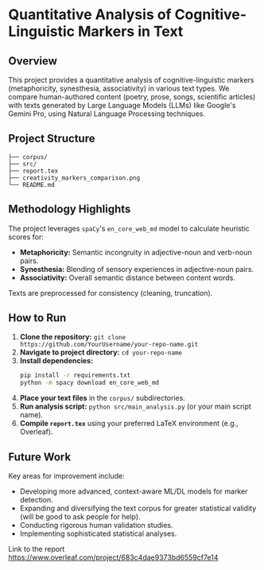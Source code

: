# Quantitative Analysis of Cognitive-Linguistic Markers in Text

## Overview

This project provides a quantitative analysis of cognitive-linguistic markers (metaphoricity, synesthesia, associativity) in various text types. We compare human-authored content (poetry, prose, songs, scientific articles) with texts generated by Large Language Models (LLMs) like Google's Gemini Pro, using Natural Language Processing techniques.

## Project Structure
```
├── corpus/     
├── src/           
├── report.tex     
├── creativity_markers_comparison.png 
└── README.md    
```

## Methodology Highlights

The project leverages `spaCy`'s `en_core_web_md` model to calculate heuristic scores for:
* **Metaphoricity:** Semantic incongruity in adjective-noun and verb-noun pairs.
* **Synesthesia:** Blending of sensory experiences in adjective-noun pairs.
* **Associativity:** Overall semantic distance between content words.

Texts are preprocessed for consistency (cleaning, truncation).

## How to Run

1.  **Clone the repository:** `git clone https://github.com/YourUsername/your-repo-name.git`
2.  **Navigate to project directory:** `cd your-repo-name`
3.  **Install dependencies:**
    ```bash
    pip install -r requirements.txt
    python -m spacy download en_core_web_md
    ```
4.  **Place your text files** in the `corpus/` subdirectories.
5.  **Run analysis script:** `python src/main_analysis.py` (or your main script name).
6.  **Compile `report.tex`** using your preferred LaTeX environment (e.g., Overleaf).

## Future Work

Key areas for improvement include:
* Developing more advanced, context-aware ML/DL models for marker detection.
* Expanding and diversifying the text corpus for greater statistical validity (will be good to ask people for help).
* Conducting rigorous human validation studies.
* Implementing sophisticated statistical analyses.

Link to the report https://www.overleaf.com/project/683c4dae9373bd6559cf7e14

